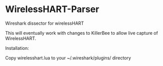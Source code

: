 # WirelessHART-Parser
Wireshark dissector for wirelessHART

This will eventually work with changes to KillerBee to allow live capture of
WirelessHART.

Installation:

Copy wirelesshart.lua to your ~/.wireshark/plugins/ directory



